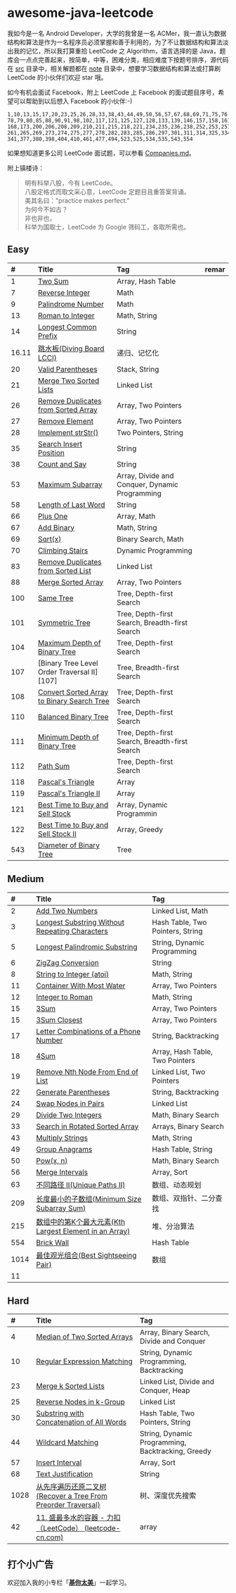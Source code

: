 # awesome-java-leetcode

我如今是一名 Android Developer，大学的我曾是一名 ACMer，我一直认为数据结构和算法是作为一名程序员必须掌握和善于利用的，为了不让数据结构和算法淡出我的记忆，所以我打算重拾 LeetCode 之 Algorithm，语言选择的是 Java，题库会一点点完善起来，按简单，中等，困难分类，相应难度下按题号排序，源代码在 [src][src] 目录中，相关解题都在 [note][note] 目录中，想要学习数据结构和算法或打算刷 LeetCode 的小伙伴们欢迎 star 哦。

如今有机会面试 Facebook，附上 LeetCode 上 Facebook 的面试题目序号，希望可以帮助到以后想入 Facebook 的小伙伴:-)

```
1,10,13,15,17,20,23,25,26,28,33,38,43,44,49,50,56,57,67,68,69,71,75,76
78,79,80,85,88,90,91,98,102,117,121,125,127,128,133,139,146,157,158,161
168,173,200,206,208,209,210,211,215,218,221,234,235,236,238,252,253,257
261,265,269,273,274,275,277,278,282,283,285,286,297,301,311,314,325,334
341,377,380,398,404,410,461,477,494,523,525,534,535,543,554
```

如果想知道更多公司 LeetCode 面试题，可以参看 [Companies.md][companies]。

附上镇楼诗：

> 明有科举八股，今有 LeetCode。  
> 八股定格式而取文采心意，LeetCode 定题目且重答案背诵。  
> 美其名曰："practice makes perfect."  
> 为何今不如古？  
> 非也非也，  
> 科举为国取士，LeetCode 为 Google 筛码工，各取所需也。  

## Easy

| #     | Title                                              | Tag                                            | remar |
| :---- | :------------------------------------------------- | :--------------------------------------------- | ----- |
| 1     | [Two Sum][0001]                                    | Array, Hash Table                              |       |
| 7     | [Reverse Integer][0007]                            | Math                                           |       |
| 9     | [Palindrome Number][0009]                          | Math                                           |       |
| 13    | [Roman to Integer][0013]                           | Math, String                                   |       |
| 14    | [Longest Common Prefix][0014]                      | String                                         |       |
| 16.11 | [跳水板(Diving Board LCCI)][16_11]                 | 递归、记忆化                                   |       |
| 20    | [Valid Parentheses][0020]                          | Stack, String                                  |       |
| 21    | [Merge Two Sorted Lists][0021]                     | Linked List                                    |       |
| 26    | [Remove Duplicates from Sorted Array][0026]        | Array, Two Pointers                            |       |
| 27    | [Remove Element][0027]                             | Array, Two Pointers                            |       |
| 28    | [Implement strStr()][0028]                         | Two Pointers, String                           |       |
| 35    | [Search Insert Position][0035]                     | String                                         |       |
| 38    | [Count and Say][0038]                              | String                                         |       |
| 53    | [Maximum Subarray][0053]                           | Array, Divide and Conquer, Dynamic Programming |       |
| 58    | [Length of Last Word][0058]                        | String                                         |       |
| 66    | [Plus One][0066]                                   | Array, Math                                    |       |
| 67    | [Add Binary][0067]                                 | Math, String                                   |       |
| 69    | [Sqrt(x)][0069]                                    | Binary Search, Math                            |       |
| 70    | [Climbing Stairs][0070]                            | Dynamic Programming                            |       |
| 83    | [Remove Duplicates from Sorted List][0083]         | Linked List                                    |       |
| 88    | [Merge Sorted Array][0088]                         | Array, Two Pointers                            |       |
| 100   | [Same Tree][0100]                                  | Tree, Depth-first Search                       |       |
| 101   | [Symmetric Tree][0101]                             | Tree, Depth-first Search, Breadth-first Search |       |
| 104   | [Maximum Depth of Binary Tree][0104]               | Tree, Depth-first Search                       |       |
| 107   | [Binary Tree Level Order Traversal II][107]        | Tree, Breadth-first Search                     |       |
| 108   | [Convert Sorted Array to Binary Search Tree][0108] | Tree, Depth-first Search                       |       |
| 110   | [Balanced Binary Tree][0110]                       | Tree, Depth-first Search                       |       |
| 111   | [Minimum Depth of Binary Tree][0111]               | Tree, Depth-first Search, Breadth-first Search |       |
| 112   | [Path Sum][0112]                                   | Tree, Depth-first Search                       |       |
| 118   | [Pascal's Triangle][0118]                          | Array                                          |       |
| 119   | [Pascal's Triangle II][0119]                       | Array                                          |       |
| 121   | [Best Time to Buy and Sell Stock][0121]            | Array, Dynamic Programmin                      |       |
| 122   | [Best Time to Buy and Sell Stock II][0122]         | Array, Greedy                                  |       |
| 543   | [Diameter of Binary Tree][0543]                    | Tree                                           |       |

## Medium

| #    | Title                                                        | Tag                              |
| :--- | :----------------------------------------------------------- | :------------------------------- |
| 2    | [Add Two Numbers][0002]                                      | Linked List, Math                |
| 3    | [Longest Substring Without Repeating Characters][0003]       | Hash Table, Two Pointers, String |
| 5    | [Longest Palindromic Substring][0005]                        | String, Dynamic Programming      |
| 6    | [ZigZag Conversion][0006]                                    | String                           |
| 8    | [String to Integer (atoi)][0008]                             | Math, String                     |
| 11   | [Container With Most Water][0011]                            | Array, Two Pointers              |
| 12   | [Integer to Roman][0012]                                     | Math, String                     |
| 15   | [3Sum][0015]                                                 | Array, Two Pointers              |
| 15   | [3Sum Closest][0016]                                         | Array, Two Pointers              |
| 17   | [Letter Combinations of a Phone Number][0017]                | String, Backtracking             |
| 18   | [4Sum][0018]                                                 | Array, Hash Table, Two Pointers  |
| 19   | [Remove Nth Node From End of List][0019]                     | Linked List, Two Pointers        |
| 22   | [Generate Parentheses][0022]                                 | String, Backtracking             |
| 24   | [Swap Nodes in Pairs][0024]                                  | Linked List                      |
| 29   | [Divide Two Integers][0029]                                  | Math, Binary Search              |
| 33   | [Search in Rotated Sorted Array][0033]                       | Arrays, Binary Search            |
| 43   | [Multiply Strings][0043]                                     | Math, String                     |
| 49   | [Group Anagrams][0049]                                       | Hash Table, String               |
| 50   | [Pow(x, n)][0050]                                            | Math, Binary Search              |
| 56   | [Merge Intervals][0056]                                      | Array, Sort                      |
| 63   | [不同路径 II(Unique Paths II)][0063]                         | 数组、动态规划                   |
| 209  | [长度最小的子数组(Minimum Size Subarray Sum)][0209]          | 数组、双指针、二分查找           |
| 215  | [数组中的第K个最大元素(Kth Largest Element in an Array)][0215] | 堆、分治算法                     |
| 554  | [Brick Wall][0554]                                           | Hash Table                       |
| 1014 | [最佳观光组合(Best Sightseeing Pair)][1014]                  | 数组                             |
| 11   | [](https://leetcode-cn.com/problems/container-with-most-water/) |                                  |

## Hard

| #    | Title                                                        | Tag                                               |
| :--- | :----------------------------------------------------------- | :------------------------------------------------ |
| 4    | [Median of Two Sorted Arrays][0004]                          | Array, Binary Search, Divide and Conquer          |
| 10   | [Regular Expression Matching][0010]                          | String, Dynamic Programming, Backtracking         |
| 23   | [Merge k Sorted Lists][0023]                                 | Linked List, Divide and Conquer, Heap             |
| 25   | [Reverse Nodes in k-Group][0025]                             | Linked List                                       |
| 30   | [Substring with Concatenation of All Words][0030]            | Hash Table, Two Pointers, String                  |
| 44   | [Wildcard Matching][0044]                                    | String, Dynamic Programming, Backtracking, Greedy |
| 57   | [Insert Interval][0057]                                      | Array, Sort                                       |
| 68   | [Text Justification][0068]                                   | String                                            |
| 1028 | [从先序遍历还原二叉树(Recover a Tree From Preorder Traversal)][1028] | 树、深度优先搜索                                  |
| 42   | [11. 盛最多水的容器 - 力扣（LeetCode） (leetcode-cn.com)](https://leetcode-cn.com/problems/container-with-most-water/) | array                                             |

## 打个小广告

欢迎加入我的小专栏「**[基你太美](https://xiaozhuanlan.com/Blankj)**」一起学习。


[src]: https://github.com/Blankj/awesome-java-leetcode/tree/master/src
[note]: https://github.com/Blankj/awesome-java-leetcode/tree/master/note
[companies]: https://github.com/Blankj/awesome-java-leetcode/blob/master/Companies.md

[0001]: https://github.com/Blankj/awesome-java-leetcode/blob/master/note/0001/README.md
[0007]: https://github.com/Blankj/awesome-java-leetcode/blob/master/note/0007/README.md
[0009]: https://github.com/Blankj/awesome-java-leetcode/blob/master/note/0009/README.md
[0013]: https://github.com/Blankj/awesome-java-leetcode/blob/master/note/0013/README.md
[0014]: https://github.com/Blankj/awesome-java-leetcode/blob/master/note/0014/README.md
[16_11]: https://github.com/Blankj/awesome-java-leetcode/blob/master/note/16_11/README.md
[0020]: https://github.com/Blankj/awesome-java-leetcode/blob/master/note/0020/README.md
[0021]: https://github.com/Blankj/awesome-java-leetcode/blob/master/note/0021/README.md
[0026]: https://github.com/Blankj/awesome-java-leetcode/blob/master/note/0026/README.md
[0027]: https://github.com/Blankj/awesome-java-leetcode/blob/master/note/0027/README.md
[0028]: https://github.com/Blankj/awesome-java-leetcode/blob/master/note/0028/README.md
[0035]: https://github.com/Blankj/awesome-java-leetcode/blob/master/note/0035/README.md
[0038]: https://github.com/Blankj/awesome-java-leetcode/blob/master/note/0038/README.md
[0053]: https://github.com/Blankj/awesome-java-leetcode/blob/master/note/0053/README.md
[0058]: https://github.com/Blankj/awesome-java-leetcode/blob/master/note/0058/README.md
[0066]: https://github.com/Blankj/awesome-java-leetcode/blob/master/note/0066/README.md
[0067]: https://github.com/Blankj/awesome-java-leetcode/blob/master/note/0067/README.md
[0069]: https://github.com/Blankj/awesome-java-leetcode/blob/master/note/0069/README.md
[0070]: https://github.com/Blankj/awesome-java-leetcode/blob/master/note/0070/README.md
[0083]: https://github.com/Blankj/awesome-java-leetcode/blob/master/note/0083/README.md
[0088]: https://github.com/Blankj/awesome-java-leetcode/blob/master/note/0088/README.md
[0100]: https://github.com/Blankj/awesome-java-leetcode/blob/master/note/0100/README.md
[0101]: https://github.com/Blankj/awesome-java-leetcode/blob/master/note/0101/README.md
[0104]: https://github.com/Blankj/awesome-java-leetcode/blob/master/note/0104/README.md
[0107]: https://github.com/Blankj/awesome-java-leetcode/blob/master/note/0107/README.md
[0108]: https://github.com/Blankj/awesome-java-leetcode/blob/master/note/0108/README.md
[0110]: https://github.com/Blankj/awesome-java-leetcode/blob/master/note/0110/README.md
[0111]: https://github.com/Blankj/awesome-java-leetcode/blob/master/note/0111/README.md
[0112]: https://github.com/Blankj/awesome-java-leetcode/blob/master/note/0112/README.md
[0118]: https://github.com/Blankj/awesome-java-leetcode/blob/master/note/0118/README.md
[0119]: https://github.com/Blankj/awesome-java-leetcode/blob/master/note/0119/README.md
[0121]: https://github.com/Blankj/awesome-java-leetcode/blob/master/note/0121/README.md
[0122]: https://github.com/Blankj/awesome-java-leetcode/blob/master/note/0122/README.md
[0543]: https://github.com/Blankj/awesome-java-leetcode/blob/master/note/0543/README.md

[0002]: https://github.com/Blankj/awesome-java-leetcode/blob/master/note/0002/README.md
[0003]: https://github.com/Blankj/awesome-java-leetcode/blob/master/note/0003/README.md
[0005]: https://github.com/Blankj/awesome-java-leetcode/blob/master/note/0005/README.md
[0006]: https://github.com/Blankj/awesome-java-leetcode/blob/master/note/0006/README.md
[0008]: https://github.com/Blankj/awesome-java-leetcode/blob/master/note/0008/README.md
[0011]: https://github.com/Blankj/awesome-java-leetcode/blob/master/note/0011/README.md
[0012]: https://github.com/Blankj/awesome-java-leetcode/blob/master/note/0012/README.md
[0015]: https://github.com/Blankj/awesome-java-leetcode/blob/master/note/0015/README.md
[0016]: https://github.com/Blankj/awesome-java-leetcode/blob/master/note/0016/README.md
[0017]: https://github.com/Blankj/awesome-java-leetcode/blob/master/note/0017/README.md
[0018]: https://github.com/Blankj/awesome-java-leetcode/blob/master/note/0018/README.md
[0019]: https://github.com/Blankj/awesome-java-leetcode/blob/master/note/0019/README.md
[0022]: https://github.com/Blankj/awesome-java-leetcode/blob/master/note/0022/README.md
[0024]: https://github.com/Blankj/awesome-java-leetcode/blob/master/note/0024/README.md
[0029]: https://github.com/Blankj/awesome-java-leetcode/blob/master/note/0029/README.md
[0033]: https://github.com/Blankj/awesome-java-leetcode/blob/master/note/0033/README.md
[0043]: https://github.com/Blankj/awesome-java-leetcode/blob/master/note/0043/README.md
[0049]: https://github.com/Blankj/awesome-java-leetcode/blob/master/note/0049/README.md
[0050]: https://github.com/Blankj/awesome-java-leetcode/blob/master/note/0050/README.md
[0056]: https://github.com/Blankj/awesome-java-leetcode/blob/master/note/0056/README.md
[0063]: https://github.com/Blankj/awesome-java-leetcode/blob/master/note/0063/README.md
[0209]: https://github.com/Blankj/awesome-java-leetcode/blob/master/note/0209/README.md
[0215]: https://github.com/Blankj/awesome-java-leetcode/blob/master/note/0215/README.md
[0554]: https://github.com/Blankj/awesome-java-leetcode/blob/master/note/0554/README.md
[1014]: https://github.com/Blankj/awesome-java-leetcode/blob/master/note/1014/README.md

[0004]: https://github.com/Blankj/awesome-java-leetcode/blob/master/note/0004/README.md
[0010]: https://github.com/Blankj/awesome-java-leetcode/blob/master/note/0010/README.md
[0023]: https://github.com/Blankj/awesome-java-leetcode/blob/master/note/0023/README.md
[0025]: https://github.com/Blankj/awesome-java-leetcode/blob/master/note/0025/README.md
[0030]: https://github.com/Blankj/awesome-java-leetcode/blob/master/note/0030/README.md
[0044]: https://github.com/Blankj/awesome-java-leetcode/blob/master/note/0044/README.md
[0057]: https://github.com/Blankj/awesome-java-leetcode/blob/master/note/0057/README.md
[0068]: https://github.com/Blankj/awesome-java-leetcode/blob/master/note/0068/README.md
[1028]: https://github.com/Blankj/awesome-java-leetcode/blob/master/note/1028/README.md
